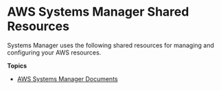 # AWS Systems Manager Shared Resources<a name="systems-manager-shared-resources"></a>

Systems Manager uses the following shared resources for managing and configuring your AWS resources\.

**Topics**
+ [AWS Systems Manager Documents](documents.md)
